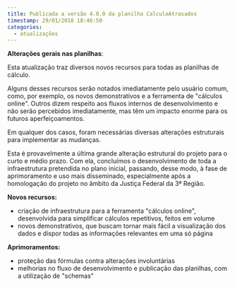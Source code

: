 ```yaml
---
title: Publicada a versão 4.0.0 da planilha CalculoAtrasados
timestamp: 29/01/2018 18:46:50
categories:
  - atualizações
---
```


**Alterações gerais nas planilhas**:

Esta atualização traz diversos novos recursos para todas as planilhas de cálculo.

Alguns desses recursos serão notados imediatamente pelo usuário comum, como, por exemplo, os novos demonstrativos e a ferramenta de "cálculos online". Outros dizem respeito aos fluxos internos de desenvolvimento e não serão percebidos imediatamente, mas têm um impacto enorme para os futuros aperfeiçoamentos.

Em qualquer dos casos, foram necessárias diversas alterações estruturais para implementar as mudanças.

Esta é provavelmente a última grande alteração estrutural do projeto para o curto e médio prazo. Com ela, concluímos o desenvolvimento de toda a infraestrutura pretendida no plano inicial, passando, desse modo, à fase de aprimoramento e uso mais disseminado, especialmente após a homologação do projeto no âmbito da Justiça Federal da 3ª Região.

**Novos recursos:**
+ criação de infraestrutura para a ferramenta "cálculos online", desenvolvida para simplificar cálculos repetitivos, feitos em volume
+ novos demonstrativos, que buscam tornar mais fácil a visualização dos dados e dispor todas as informações relevantes em uma só página

**Aprimoramentos:**
+ proteção das fórmulas contra alterações involuntárias
+ melhorias no fluxo de desenvolvimento e publicação das planilhas, com a utilização de "schemas"